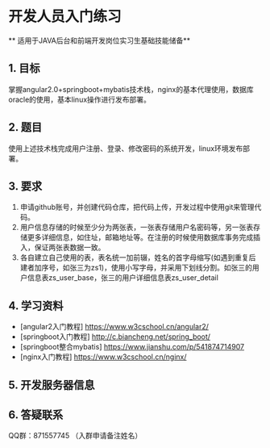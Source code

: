 # 开发人员入门练习

** 适用于JAVA后台和前端开发岗位实习生基础技能储备**

## 1. 目标
掌握angular2.0+springboot+mybatis技术栈，nginx的基本代理使用，数据库oracle的使用，基本linux操作进行发布部署。

## 2. 题目
使用上述技术栈完成用户注册、登录、修改密码的系统开发，linux环境发布部署。

## 3. 要求
1. 申请github账号，并创建代码仓库，把代码上传，开发过程中使用git来管理代码。
2. 用户信息存储的时候至少分为两张表，一张表存储用户名密码等，另一张表存储更多详细信息，如住址，邮箱地址等。在注册的时候使用数据库事务完成插入，保证两张表数据一致。
3. 各自建立自己使用的表，表名统一加前辍，姓名的首字母缩写(如遇到重复后建者加序号，如张三为zs1)，使用小写字母，并采用下划线分割。如张三的用户信息表zs_user_base，张三的用户详细信息表zs_user_detail

## 4. 学习资料
- [angular2入门教程] https://www.w3cschool.cn/angular2/
- [springboot入门教程] http://c.biancheng.net/spring_boot/
- [springboot整合mybatis] https://www.jianshu.com/p/541874714907
- [nginx入门教程] https://www.w3cschool.cn/nginx/

## 5. 开发服务器信息

## 6. 答疑联系
QQ群：871557745 （入群申请备注姓名）
